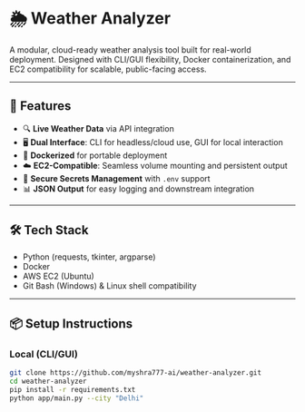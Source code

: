 # 🌦️ Weather Analyzer

A modular, cloud-ready weather analysis tool built for real-world deployment. Designed with CLI/GUI flexibility, Docker containerization, and EC2 compatibility for scalable, public-facing access.

---

## 🚀 Features

- 🔍 **Live Weather Data** via API integration
- 🖥️ **Dual Interface**: CLI for headless/cloud use, GUI for local interaction
- 🐳 **Dockerized** for portable deployment
- ☁️ **EC2-Compatible**: Seamless volume mounting and persistent output
- 🔐 **Secure Secrets Management** with `.env` support
- 📊 **JSON Output** for easy logging and downstream integration

---

## 🛠️ Tech Stack

- Python (requests, tkinter, argparse)
- Docker
- AWS EC2 (Ubuntu)
- Git Bash (Windows) & Linux shell compatibility

---

## 📦 Setup Instructions

### Local (CLI/GUI)
```bash
git clone https://github.com/myshra777-ai/weather-analyzer.git
cd weather-analyzer
pip install -r requirements.txt
python app/main.py --city "Delhi"
